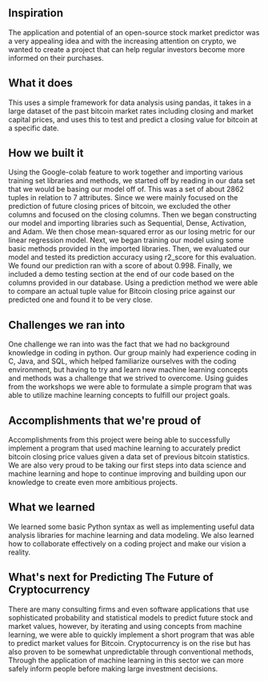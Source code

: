 ## Inspiration
The application and potential of an open-source stock market predictor was a very appealing idea and with the increasing attention on crypto, we wanted to create a project that can help regular investors become more informed on their purchases.

## What it does
This uses a simple framework for data analysis using pandas, it takes in a large dataset of the past bitcoin market rates including closing and market capital prices, and uses this to test and predict a closing value for bitcoin at a specific date. 

## How we built it
Using the Google-colab feature to work together and importing various training set libraries and methods,  we started off by reading in our data set that we would be basing our model off of. This was a set of about 2862 tuples in relation to 7 attributes. Since we were mainly focused on the prediction of future closing prices of bitcoin, we excluded the other columns and focused on the closing columns. Then we began constructing our model and importing libraries such as Sequential, Dense, Activation, and Adam. We then chose mean-squared error as our losing metric for our linear regression model. Next, we began training our model using some basic methods provided in the imported libraries. Then, we evaluated our model and tested its prediction accuracy using r2_score for this evaluation. We found our prediction ran with a score of about 0.998.  Finally, we included a demo testing section at the end of our code based on the columns provided in our database. Using a prediction method we were able to compare an actual tuple value for Bitcoin closing price against our predicted one and found it to be very close.

## Challenges we ran into
One challenge we ran into was the fact that we had no background knowledge in coding in python. Our group mainly had experience coding in C, Java, and SQL, which helped familiarize ourselves with the coding environment, but having to try and learn new machine learning concepts and methods was a challenge that we strived to overcome. Using guides from the workshops we were able to formulate a simple program that was able to utilize machine learning concepts to fulfill our project goals.
 
## Accomplishments that we're proud of
Accomplishments from this project were being able to successfully implement a program that used machine learning to accurately predict bitcoin closing price values given a data set of previous bitcoin statistics. We are also very proud to be taking our first steps into data science and machine learning and hope to continue improving and building upon our knowledge to create even more ambitious projects. 

## What we learned
We learned some basic Python syntax as well as implementing useful data analysis libraries for machine learning and data modeling. We also learned how to collaborate effectively on a coding project and make our vision a reality.

## What's next for Predicting The Future of Cryptocurrency
There are many consulting firms and even software applications that use sophisticated probability and statistical models to predict future stock and market values, however, by iterating and using concepts from machine learning, we were able to quickly implement a short program that was able to predict market values for Bitcoin. Cryptocurrency is on the rise but has also proven to be somewhat unpredictable through conventional methods, Through the application of machine learning in this sector we can more safely inform people before making large investment decisions. 

